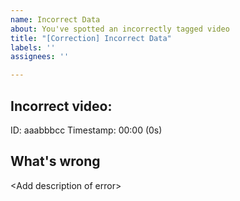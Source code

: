```yaml
---
name: Incorrect Data
about: You've spotted an incorrectly tagged video
title: "[Correction] Incorrect Data"
labels: ''
assignees: ''

---
```




## Incorrect video:

ID: aaabbbcc
Timestamp: 00:00 (0s)

## What's wrong

\<Add description of error\>
